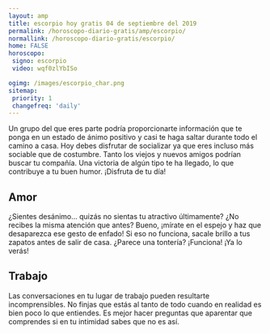 ```yaml
---
layout: amp
title: escorpio hoy gratis 04 de septiembre del 2019 
permalink: /horoscopo-diario-gratis/amp/escorpio/
normallink: /horoscopo-diario-gratis/escorpio/
home: FALSE
horoscopo:
 signo: escorpio
 video: wqf0zlYbISo

ogimg: /images/escorpio_char.png
sitemap:
 priority: 1
 changefreq: 'daily'
---
```



Un grupo del que eres parte podría proporcionarte información que te ponga en un estado de ánimo positivo y casi te haga saltar durante todo el camino a casa. Hoy debes disfrutar de socializar ya que eres incluso más sociable que de costumbre. Tanto los viejos y nuevos amigos podrían buscar tu compañía. Una victoria de algún tipo te ha llegado, lo que contribuye a tu buen humor. ¡Disfruta de tu día!

## Amor

¿Sientes desánimo... quizás no sientas tu atractivo últimamente? ¿No recibes la misma atención que antes? Bueno, ¡mírate en el espejo y haz que desaparezca ese gesto de enfado! Si eso no funciona, sacale brillo a tus zapatos antes de salir de casa. ¿Parece una tontería? ¡Funciona! ¡Ya lo verás!

## Trabajo

Las conversaciones en tu lugar de trabajo pueden resultarte incomprensibles. No finjas que estás al tanto de todo cuando en realidad es bien poco lo que entiendes. Es mejor hacer preguntas que aparentar que comprendes si en tu intimidad sabes que no es así.